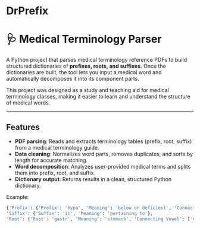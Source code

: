 # DrPrefix
# 🩺 Medical Terminology Parser

A Python project that parses medical terminology reference PDFs to build structured dictionaries of **prefixes, roots, and suffixes**. Once the dictionaries are built, the tool lets you input a medical word and automatically decomposes it into its component parts.  

This project was designed as a study and teaching aid for medical terminology classes, making it easier to learn and understand the structure of medical words.

---

## Features
-  **PDF parsing**: Reads and extracts terminology tables (prefix, root, suffix) from a medical terminology guide.  
-  **Data cleaning**: Normalizes word parts, removes duplicates, and sorts by length for accurate matching.  
-  **Word decomposition**: Analyzes user-provided medical terms and splits them into prefix, root, and suffix.  
- **Dictionary output**: Returns results in a clean, structured Python dictionary.  

Example:
```python
{'Prefix': {'Prefix': 'hypo', 'Meaning': 'below or deficient', 'Connecting Vowel': None},
'Suffix': {'Suffix': 'ic', 'Meaning': 'pertaining to'},
'Root': {'Root': 'gastr', 'Meaning': 'stomach', 'Connecting Vowel': ['o', None, None]}}

